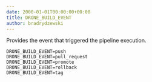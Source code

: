 ```yaml
---
date: 2000-01-01T00:00:00+00:00
title: DRONE_BUILD_EVENT
author: bradrydzewski
---
```


Provides the event that triggered the pipeline execution.

```
DRONE_BUILD_EVENT=push
DRONE_BUILD_EVENT=pull_request
DRONE_BUILD_EVENT=promote
DRONE_BUILD_EVENT=rollback
DRONE_BUILD_EVENT=tag
```

